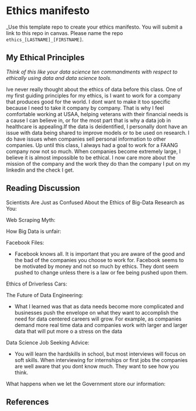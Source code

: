 # Ethics manifesto 

_Use this template repo to create your ethics manifesto. You will submit a link to this repo in canvas. Please name the repo `ethics_[LASTNAME]_[FIRSTNAME]`.

## My Ethical Principles

_Think of this like your data science ten commandments with respect to ethically using data and data science tools._

Ive never really thought about the ethics of data before this class. One of my first guiding principles for my ethics, is I want to work for a company that  produces good for the world. I dont want to make it too specific because I need to take it company by company. That is why I feel comfortable working at USAA, helping veterans with their financial needs is a cause I can believe in, or for the most part that is why a data job in healthcare is appealing.If the data is deidentified, I personally dont have an issue with data being shared to improve models or to be used on research. I do have issues when companies sell personal information to other companies. Up until this class, I always had a goal to work for a FAANG company now not so much. When companies become extremely large, I believe it is almost impossible to be ethical. I now care more about the mission of the company and the work they do than the company I put on my linkedin and the check I get.

## Reading Discussion

Scientists Are Just as Confused About the Ethics of Big-Data Research as You:
      
Web Scraping Myth:

How Big Data is unfair:

Facebook Files:

- Facebook knows all. It is important that you are aware of the good and the bad of the companies you choose to work for. Facebook seems to be motivated by money and not so much by ethics. They dont seem pushed to change unless there is a law or fee being pushed upon them.

Ethics of Driverless Cars:

The Future of Data Engineering:

- What I learned was that as data needs become more complicated and businesses push the envelope on what they want to accomplish the need for data centered careers will grow. For example, as companies demand more real time data and companies work with larger and larger data that will put more o a stress on the data 

Data Science Job Seeking Advice:

- You will learn the hardskills in school, but most interviews will focus on soft skills. When interviewing for internships or first jobs the companies are well aware that you dont know much. They want to see how you think.

What happens when we let the Government store our information:






## References
